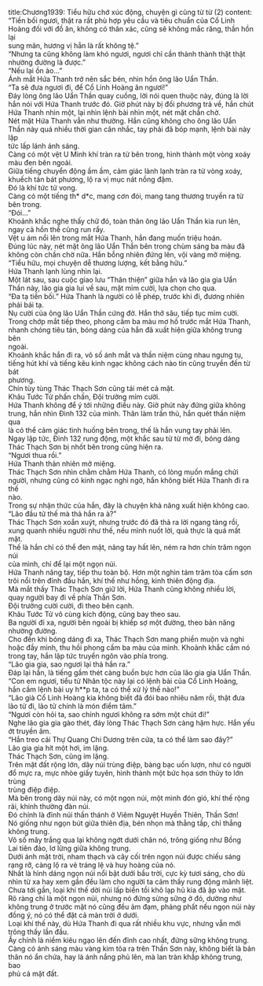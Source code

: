 title:Chương1939: Tiểu hữu chớ xúc động, chuyện gì cũng từ từ (2)
content:
“Tiền bối ngươi, thật ra rất phù hợp yêu cầu và tiêu chuẩn của Cổ Linh<br>Hoàng đối với đồ ăn, không có thân xác, cũng sẽ không mắc răng, thần hồn lại<br>sung mãn, hương vị hẳn là rất không tệ.”<br>“Nhưng ta cũng không làm khó ngươi, ngươi chỉ cần thành thành thật thật<br>nhường đường là được.”<br>“Nếu lại ồn ào...”<br>Ánh mắt Hứa Thanh trở nên sắc bén, nhìn hồn ông lão Uẩn Thần.<br>“Ta sẽ đưa ngươi đi, để Cổ Linh Hoàng ăn ngươi!”<br>Đáy lòng ông lão Uẩn Thần quay cuồng, lời nói quen thuộc này, đúng là lời<br>hắn nói với Hứa Thanh trước đó. Giờ phút này bị đối phương trả về, hắn chút<br>Hứa Thanh nhìn một, lại nhìn lệnh bài nhìn một, nét mặt chần chờ.<br>Nét mặt Hứa Thanh vẫn như thường. Hắn cũng không cho ông lão Uẩn<br>Thần này quá nhiều thời gian cân nhắc, tay phải đã bóp mạnh, lệnh bài này lập<br>tức lấp lánh ánh sáng.<br>Càng có một vệt U Minh khí tràn ra từ bên trong, hình thành một vòng xoáy<br>màu đen bên ngoài.<br>Giữa tiếng chuyển động ầm ầm, cảm giác lành lạnh tràn ra từ vòng xoáy,<br>khuếch tán bát phương, lộ ra vị mục nát nồng đậm.<br>Đó là khí tức tử vong.<br>Càng có một tiếng th* d*c, mang cơn đói, mang tang thương truyền ra từ<br>bên trong.<br>“Đói...”<br>Khoảnh khắc nghe thấy chữ đó, toàn thân ông lão Uẩn Thần kia run lên,<br>ngay cả hồn thể cũng run rẩy.<br>Vệt u ám nổi lên trong mắt Hứa Thanh, hắn đang muốn triệu hoán.<br>Đúng lúc này, nét mặt ông lão Uẩn Thần bên trong chùm sáng ba màu đã<br>không còn chần chờ nữa. Hắn bỗng nhiên đứng lên, vội vàng mở miệng.<br>“Tiểu hữu, mọi chuyện dễ thương lượng, kết bằng hữu.”<br>Hứa Thanh lạnh lùng nhìn lại.<br>Một lát sau, sau cuộc giao lưu “Thân thiện” giữa hắn và lão gia gia Uẩn<br>Thần này, lão gia gia lui về sau, mặt mỉm cười, lựa chọn cho qua.<br>“Đa tạ tiền bối.” Hứa Thanh là người có lễ phép, trước khi đi, đương nhiên<br>phải bái tạ.<br>Nụ cười của ông lão Uẩn Thần cứng đờ. Hắn thở sâu, tiếp tục mỉm cười.<br>Trong chớp mắt tiếp theo, phong cấm ba màu mơ hồ trước mắt Hứa Thanh,<br>nhanh chóng tiêu tán, bóng dáng của hắn đã xuất hiện giữa không trung bên<br>ngoài.<br>Khoảnh khắc hắn đi ra, vô số ánh mắt và thần niệm cùng nhau ngưng tụ,<br>tiếng hút khí và tiếng kêu kinh ngạc không cách nào tin cũng truyền đến từ bát<br>phương.<br>Chín tùy tùng Thác Thạch Sơn cũng tái mét cả mặt.<br>Khâu Tước Tử phấn chấn, Đội trưởng mỉm cười.<br>Hứa Thanh không để ý tới những điều này. Giờ phút này đứng giữa không<br>trung, hắn nhìn Đinh 132 của mình. Thân làm trấn thủ, hắn quét thần niệm qua<br>là có thể cảm giác tình huống bên trong, thế là hắn vung tay phải lên.<br>Ngay lập tức, Đinh 132 rung động, một khắc sau từ từ mờ đi, bóng dáng<br>Thác Thạch Sơn bị nhốt bên trong cũng hiện ra.<br>“Ngươi thua rồi.”<br>Hứa Thanh thản nhiên mở miệng.<br>Thác Thạch Sơn nhìn chằm chằm Hứa Thanh, có lòng muốn mắng chửi<br>người, nhưng cũng có kinh ngạc nghi ngờ, hắn không biết Hứa Thanh đi ra thế<br>nào.<br>Trong sự nhận thức của hắn, đây là chuyện khả năng xuất hiện không cao.<br>“Lão đầu tử thế mà thả hắn ra à?”<br>Thác Thạch Sơn xoắn xuýt, nhưng trước đó đã thả ra lời ngang tàng rồi,<br>xung quanh nhiều người như thế, nếu mình nuốt lời, quả thực là quá mất mặt.<br>Thế là hắn chỉ có thể đen mặt, nâng tay hất lên, ném ra hơn chín trăm ngọn núi<br>của mình, chỉ để lại một ngọn núi.<br>Hứa Thanh nâng tay, tiếp thu toàn bộ. Hơn một nghìn tám trăm tòa cấm sơn<br>trôi nổi trên đỉnh đầu hắn, khí thế như hồng, kinh thiên động địa.<br>Mà mắt thấy Thác Thạch Sơn giữ lời, Hứa Thanh cũng không nhiều lời,<br>quay người bay đi về phía Thần Sơn.<br>Đội trưởng cười cười, đi theo bên cạnh.<br>Khâu Tước Tử vô cùng kích động, cũng bay theo sau.<br>Ba người đi xa, người bên ngoài bị khiếp sợ một đường, theo bản năng<br>nhường đường.<br>Cho đến khi bóng dáng đi xa, Thác Thạch Sơn mang phiền muộn và nghi<br>hoặc đầy mình, thu hồi phong cấm ba màu của mình. Khoảnh khắc cầm nó<br>trong tay, hắn lập tức truyền ngôn vào phía trong.<br>“Lão gia gia, sao ngươi lại thả hắn ra.”<br>Đáp lại hắn, là tiếng gầm thét càng buồn bực hơn của lão gia gia Uẩn Thần.<br>“Con em ngươi, tiểu tử Nhân tộc này lại có lệnh bài của Cổ Linh Hoàng,<br>hắn cầm lệnh bài uy h**p ta, ta có thể xử lý thế nào!”<br>“Lão già Cổ Linh Hoàng kia không biết đã đói bao nhiêu năm rồi, thật đưa<br>lão tử đi, lão tử chính là món điểm tâm.”<br>“Ngươi còn hỏi ta, sao chính ngươi không ra sớm một chút đi!”<br>Nghe lão gia gia gào thét, đáy lòng Thác Thạch Sơn càng hậm hực. Hắn yếu<br>ớt truyền âm.<br>“Hắn treo cái Thự Quang Chi Dương trên cửa, ta có thể làm sao đây?”<br>Lão gia gia hít một hơi, im lặng.<br>Thác Thạch Sơn, cũng im lặng.<br>Trên mặt đất rộng lớn, dãy núi trùng điệp, bàng bạc uốn lượn, như có người<br>đổ mực ra, mực nhòe giấy tuyên, hình thành một bức họa sơn thủy to lớn trùng<br>trùng điệp điệp.<br>Mà bên trong dãy núi này, có một ngọn núi, một mình đón gió, khí thế rộng<br>rãi, khinh thường đàn núi.<br>Đó chính là đỉnh núi thần thánh ở Viêm Nguyệt Huyền Thiên, Thần Sơn!<br>Nó giống như ngọn bút giữa thiên địa, bén nhọn mà thẳng tắp, chỉ thẳng<br>không trung.<br>Vô số mây trắng qua lại không ngớt dưới chân nó, trông giống như Bồng<br>Lai tiên đảo, lơ lửng giữa không trung.<br>Dưới ánh mặt trời, nham thạch và cây cối trên ngọn núi được chiếu sáng<br>rạng rỡ, càng lộ ra vẻ tráng lệ và huy hoàng của nó.<br>Nhất là hình dáng ngọn núi nổi bật dưới bầu trời, cực kỳ tươi sáng, cho dù<br>nhìn từ xa hay xem gần đều làm cho người ta cảm thấy rung động mãnh liệt.<br>Chưa tới gần, loại khí thế dời núi lấp biển tồi khô lạp hủ kia đã ập vào mặt.<br>Rõ ràng chỉ là một ngọn núi, nhưng nó đứng sừng sững ở đó, dường như<br>không trung ở trước mặt nó cũng đều ảm đạm, phảng phất nếu ngọn núi này<br>đồng ý, nó có thể đặt cả màn trời ở dưới.<br>Loại khí thế này, dù Hứa Thanh đi qua rất nhiều khu vực, nhưng vẫn mới<br>trông thấy lần đầu.<br>Ấy chính là niềm kiêu ngạo lên đến đỉnh cao nhất, đứng sững không trung.<br>Càng có ánh sáng màu vàng kim tỏa ra trên Thần Sơn này, không biết là bản<br>thân nó ẩn chứa, hay là ánh nắng phủ lên, mà lan tràn khắp không trung, bao<br>phủ cả mặt đất.